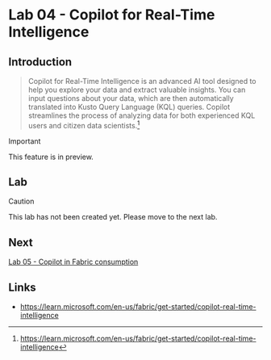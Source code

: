 # Lab 04 - Copilot for Real-Time Intelligence

## Introduction
> Copilot for Real-Time Intelligence is an advanced AI tool designed to help you explore your data and extract valuable insights. You can input questions about your data, which are then automatically translated into Kusto Query Language (KQL) queries. Copilot streamlines the process of analyzing data for both experienced KQL users and citizen data scientists.[^1]

> [!IMPORTANT]
> This feature is in preview.

## Lab
> [!CAUTION]
> This lab has not been created yet.  Please move to the next lab.

## Next
[Lab 05 - Copilot in Fabric consumption](/labs/lab05/lab05.md)

## Links
- https://learn.microsoft.com/en-us/fabric/get-started/copilot-real-time-intelligence

[^1]: https://learn.microsoft.com/en-us/fabric/get-started/copilot-real-time-intelligence
